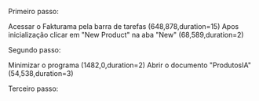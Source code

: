 Primeiro passo:

Acessar o Fakturama pela barra de tarefas (648,878,duration=15)
Apos inicialização clicar em "New Product" na aba "New" (68,589,duration=2)

Segundo passo:

Minimizar o programa (1482,0,duration=2)
Abrir o documento "ProdutosIA" (54,538,duration=3)

Terceiro passo:

